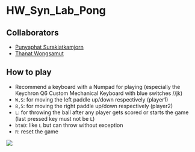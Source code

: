 # HW_Syn_Lab_Pong

## Collaborators

- [Punyaphat Surakiatkamjorn](https://github.com/punyaphatsura)
- [Thanat Wongsamut](https://github.com/ThanatWongsamut)

## How to play

- Recommend a keyboard with a Numpad for playing (especially the Keychron Q6 Custom Mechanical Keyboard with blue switches //jk)
- `W,S`: for moving the left paddle up/down respectively (player1)
- `8,5`: for moving the right paddle up/down respectively (player2)
- `L`: for throwing the ball after any player gets scored or starts the game (last pressed key must not be `L`)
- `btnD`: like `L` but can throw without exception
- `R`: reset the game

![](https://komarev.com/ghpvc/?username=hw-syn-lab-pong&style=for-the-badge&color=lightgrey&label=REPOSITORY+VIEWS)
